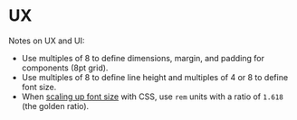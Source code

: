# UX

Notes on UX and UI:

- Use multiples of 8 to define dimensions, margin, and padding for components (8pt grid).
- Use multiples of 8 to define line height and multiples of 4 or 8 to define font size.
- When [scaling up font size](https://gridlover.net/) with CSS, use `rem` units with a ratio of `1.618`
  (the golden ratio).
